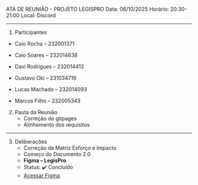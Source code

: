  ATA DE REUNIÃO – PROJETO LEGISPRO
Data: 06/10/2025
Horário: 20:30-21:00
Local: Discord
________________


1. Participantes
* Caio Rocha – 232001371

* Caio Soares – 232014638

* Davi Rodrigues – 232014413

* Gustavo Oki – 231034716

* Lucas Machado – 232014093

* Marcos Filho – 232005343

2. Pauta da Reunião
   * Correção do gitpages
   * Alinhamento dos requisitos 
________________


3. Deliberações
   * Correção da Matriz Esforço e Impacto
   * Começo do Documento 2.0
   * **Figma – LegisPro**  
   - Status: ✔️ Concluído  
   - [Acessar Figma ](https://www.figma.com/design/WKBMRyNnsMRd18xLjOPZd8/legisPro__?node-id=0-1&t=2OSrjLfkSGp2Po83-1) 
